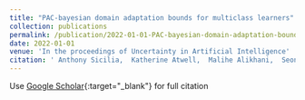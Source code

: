 ```yaml
---
title: "PAC-bayesian domain adaptation bounds for multiclass learners"
collection: publications
permalink: /publication/2022-01-01-PAC-bayesian-domain-adaptation-bounds-for-multiclass-learners
date: 2022-01-01
venue: 'In the proceedings of Uncertainty in Artificial Intelligence'
citation: ' Anthony Sicilia,  Katherine Atwell,  Malihe Alikhani,  Seong Hwang, &quot;PAC-bayesian domain adaptation bounds for multiclass learners.&quot; In the proceedings of Uncertainty in Artificial Intelligence, 2022.'
---
```

Use [Google Scholar](https://scholar.google.com/scholar?q=PAC+bayesian+domain+adaptation+bounds+for+multiclass+learners){:target="_blank"} for full citation